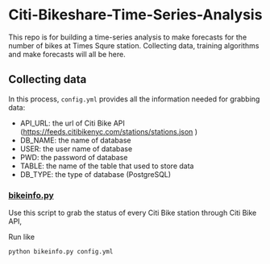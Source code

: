 # Citi-Bikeshare-Time-Series-Analysis

This repo is for building a time-series analysis to make forecasts for the number of bikes at Times Squre station. Collecting data, training algorithms and make forecasts will all be here.

## Collecting data

In this process, `config.yml` provides all the information needed for grabbing data:
* API_URL: the url of Citi Bike API (https://feeds.citibikenyc.com/stations/stations.json )
* DB_NAME: the name of database
* USER: the user name of database
* PWD: the password of database
* TABLE: the name of the table that used to store data
* DB_TYPE: the type of database (PostgreSQL)

### [bikeinfo.py](https://pages.github.com/)

Use this script to grab the status of every Citi Bike station through Citi Bike API, 

Run like
```
python bikeinfo.py config.yml
```
